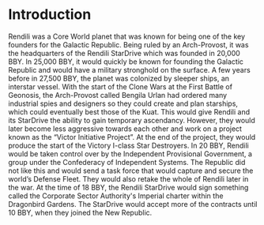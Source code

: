 # Introduction

Rendili was a Core World planet that was known for being one of the key founders for the Galactic Republic.
Being ruled by an Arch-Provost, it was the headquarters of the Rendili StarDrive which was founded in 20,000 BBY.
In 25,000 BBY, it would quickly be known for founding the Galactic Republic and would have a military stronghold on the surface.
A few years before in 27,500 BBY, the planet was colonized by sleeper ships, an interstar vessel.
With the start of the Clone Wars at the First Battle of Geonosis, the Arch-Provost called Bengila Urlan had ordered many industrial spies and designers so they could create and plan starships, which could eventually best those of the Kuat.
This would give Rendili and its StarDrive the ability to gain temporary ascendancy.
However, they would later become less aggressive towards each other and work on a project known as the “Victor Initiative Project”.
At the end of the project, they would produce the start of the Victory I-class Star Destroyers.
In 20 BBY, Rendili would be taken control over by the Independent Provisional Government, a group under the Confederacy of Independent Systems.
The Republic did not like this and would send a task force that would capture and secure the world’s Defense Fleet.
They would also retake the whole of Rendili later in the war.
At the time of 18 BBY, the Rendili StarDrive would sign something called the Corporate Sector Authority's Imperial charter within the Dragonbird Gardens.
The StarDrive would accept more of the contracts until 10 BBY, when they joined the New Republic.
